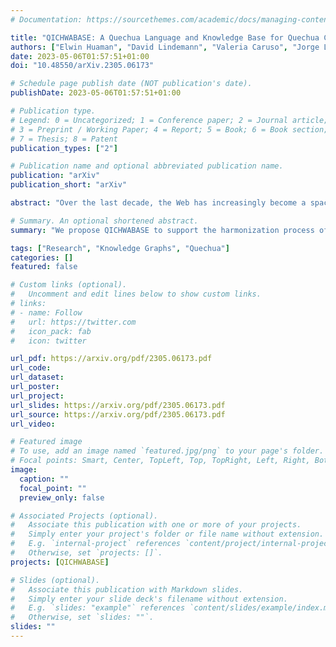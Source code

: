 ```yaml
---
# Documentation: https://sourcethemes.com/academic/docs/managing-content/

title: "QICHWABASE: A Quechua Language and Knowledge Base for Quechua Communities"
authors: ["Elwin Huaman", "David Lindemann", "Valeria Caruso", "Jorge L Huaman"]
date: 2023-05-06T01:57:51+01:00
doi: "10.48550/arXiv.2305.06173"

# Schedule page publish date (NOT publication's date).
publishDate: 2023-05-06T01:57:51+01:00

# Publication type.
# Legend: 0 = Uncategorized; 1 = Conference paper; 2 = Journal article;
# 3 = Preprint / Working Paper; 4 = Report; 5 = Book; 6 = Book section;
# 7 = Thesis; 8 = Patent
publication_types: ["2"]

# Publication name and optional abbreviated publication name.
publication: "arXiv"
publication_short: "arXiv"

abstract: "Over the last decade, the Web has increasingly become a space of language and knowledge representation. However, it is only true for well-spread languages and well-established communities, while minority communities and their resources received less attention. In this paper, we propose QICHWABASE to support the harmonization process of the Quechua language and knowledge, and its community. For doing it, we adopt methods and tools that could become a game changer in favour of Quechua communities around the world. We conclude that the methodology and tools adopted on building QICHWABASE, which is a Wikibase instance, could enhance the presence of minorities on the Web."

# Summary. An optional shortened abstract.
summary: "We propose QICHWABASE to support the harmonization process of the Quechua language and knowledge, and its community."

tags: ["Research", "Knowledge Graphs", "Quechua"]
categories: []
featured: false

# Custom links (optional).
#   Uncomment and edit lines below to show custom links.
# links:
# - name: Follow
#   url: https://twitter.com
#   icon_pack: fab
#   icon: twitter

url_pdf: https://arxiv.org/pdf/2305.06173.pdf
url_code: 
url_dataset:
url_poster:
url_project:
url_slides: https://arxiv.org/pdf/2305.06173.pdf
url_source: https://arxiv.org/pdf/2305.06173.pdf
url_video:

# Featured image
# To use, add an image named `featured.jpg/png` to your page's folder. 
# Focal points: Smart, Center, TopLeft, Top, TopRight, Left, Right, BottomLeft, Bottom, BottomRight.
image:
  caption: ""
  focal_point: ""
  preview_only: false

# Associated Projects (optional).
#   Associate this publication with one or more of your projects.
#   Simply enter your project's folder or file name without extension.
#   E.g. `internal-project` references `content/project/internal-project/index.md`.
#   Otherwise, set `projects: []`.
projects: [QICHWABASE]

# Slides (optional).
#   Associate this publication with Markdown slides.
#   Simply enter your slide deck's filename without extension.
#   E.g. `slides: "example"` references `content/slides/example/index.md`.
#   Otherwise, set `slides: ""`.
slides: ""
---
```

